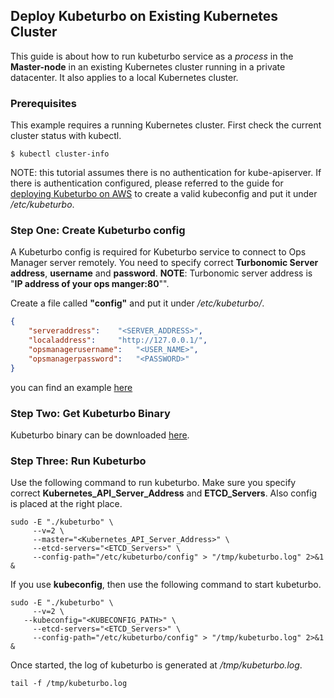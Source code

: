 ## Deploy Kubeturbo on Existing Kubernetes Cluster

This guide is about how to run kubeturbo service as a *process* in the **Master-node** in an existing Kubernetes cluster running in a private datacenter. It also applies to a local Kubernetes cluster.

### Prerequisites
This example requires a running Kubernetes cluster. First check the current cluster status with kubectl.

```console
$ kubectl cluster-info
```

NOTE: this tutorial assumes there is no authentication for kube-apiserver. If there is authentication configured, please referred to the guide for [deploying Kubeturbo on AWS](https://github.com/vmturbo/kubeturbo/blob/master/deploy/kubeturbo-for-aws/README.md#step-one-create-kubeconfig) to create a valid kubeconfig and put it under */etc/kubeturbo*.

### Step One: Create Kubeturbo config

A Kubeturbo config is required for Kubeturbo service to connect to Ops Manager server remotely. You need to specify correct **Turbonomic Server address**, **username** and **password**.
**NOTE**: Turbonomic server address is "**IP address of your ops manger:80**"".

Create a file called **"config"** and put it under */etc/kubeturbo/*.

```json
{
	"serveraddress":	"<SERVER_ADDRESS>",
	"localaddress":		"http://127.0.0.1/",
	"opsmanagerusername": 	"<USER_NAME>",
	"opsmanagerpassword": 	"<PASSWORD>"
}
```
you can find an example [here](https://raw.githubusercontent.com/vmturbo/kubeturbo/master/deploy/config)

### Step Two: Get Kubeturbo Binary

Kubeturbo binary can be downloaded [here](https://github.com/vmturbo/kubeturbo/raw/master/deploy/run-as-process/kubeturbo).

### Step Three:  Run Kubeturbo

Use the following command to run kubeturbo. Make sure you specify correct **Kubernetes_API_Server_Address** and **ETCD_Servers**. Also config is placed at the right place.

```console
sudo -E "./kubeturbo" \
	 --v=2 \
	 --master="<Kubernetes_API_Server_Address>" \
	 --etcd-servers="<ETCD_Servers>" \
	 --config-path="/etc/kubeturbo/config" > "/tmp/kubeturbo.log" 2>&1 &
```

If you use **kubeconfig**, then use the following command to start kubeturbo.
```console
sudo -E "./kubeturbo" \
	 --v=2 \
   --kubeconfig="<KUBECONFIG_PATH>" \
	 --etcd-servers="<ETCD_Servers>" \
	 --config-path="/etc/kubeturbo/config" > "/tmp/kubeturbo.log" 2>&1 &
```

Once started, the log of kubeturbo is generated at */tmp/kubeturbo.log*.

```console
tail -f /tmp/kubeturbo.log
```
